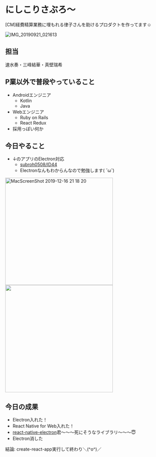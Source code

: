 # にしこりさぶろ〜

[CM]経費精算業務に埋もれる律子さんを助けるプロダクトを作ってます☺️

![IMG_20190921_021613](https://user-images.githubusercontent.com/8080435/71161606-fd614e80-228c-11ea-92f2-7d658c918c28.jpg)

## 担当

速水奏・三峰結華・真壁瑞希

## P業以外で普段やっていること

- Androidエンジニア
  - Kotlin
  - Java
- Webエンジニア
  - Ruby on Rails
  - React Redux
- 採用っぽい何か

## 今日やること

- ↓のアプリのElectron対応 
  - [subroh0508/ID44](https://github.com/subroh0508/ID44)
  - Electronなんもわからんなので勉強します( ˘ω˘)

<img width="343" alt="MacScreenShot 2019-12-16 21 18 20" src="https://user-images.githubusercontent.com/8080435/72515437-3c39f280-3893-11ea-9307-24c2c802c730.png">

<img width="343" src="https://user-images.githubusercontent.com/8080435/72515337-0f85db00-3893-11ea-9b47-cbfb1237f7cf.gif">


## 今日の成果

- Electron入れた！
- React Native for Web入れた！
- [react-native-electron](https://github.com/PaulLeCam/react-native-electron)君〜〜〜死にそうなライブラリ〜〜〜😇
- Electron消した

結論: create-react-app実行して終わり＼(^o^)／
